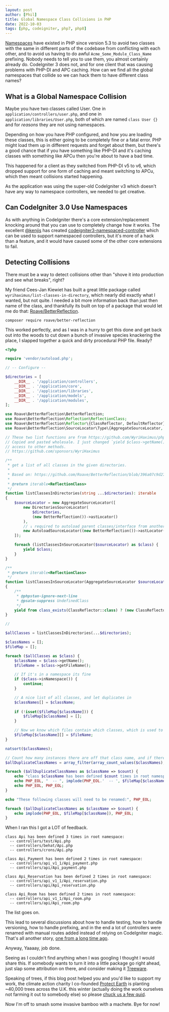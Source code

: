```yaml
---
layout: post
author: [Phil]
title: Global Namespace Class Collisions in PHP
date: 2022-10-03
tags: [php, codeigniter, php7, php8]
---
```



[Namespaces](https://www.php.net/manual/en/language.namespaces.rationale.php) have existed in PHP since version 5.3 to avoid two classes with the same in different parts of the codebase from conflicting with each other, and to avoid us having to do awful `Acme_Some_Module_Class_Name` prefixing. Nobody needs to tell you to use them, you almost certainly already do. CodeIgniter 3 does not, and for one client that was causing problems with PHP-DI and APC caching. How can we find all the global namespaces that collide so we can hack them to have different class names? 

## What is a Global Namespace Collision

Maybe you have two classes called User. One in `application/controllers/user.php`, and one in `application/libraries/User.php`, both of which are named `class User {}` and for _reasons_ they are not using namespaces.

Depending on how you have PHP configured, and how you are loading these classes, this is either going to be completely fine or a fatal error. PHP might load them up in different requests and forget about them, but there's a good chance that if you have something like PHP-DI and it's caching classes with something like APCu then you're about to have a bad time. 

This happened for a client as they switched from PHP-DI v5 to v6, which dropped support for one form of caching and meant switching to APCu, which then meant collisions started happening. 

As the application was using the super-old CodeIgniter v3 which doesn't have any way to namespace controllers, we needed to get creative. 

## Can CodeIgniter 3.0 Use Namespaces

As with anything in CodeIgniter there's a core extension/replacement knocking around that you can use to completely change how it works. The excellent [@kenjis](https://github.com/kenjis) has created [codeigniter3-namespaced-controller](https://github.com/kenjis/codeigniter3-namespaced-controller) which can be used to support namespaced controllers, but it's more of a hack than a feature, and it would have caused some of the other core extensions to fail. 

## Detecting Collisions

There must be a way to detect collisions other than "shove it into production and see what breaks", right?

My friend Cees-Jan Kiewiet has built a great little package called `wyrihaximus/list-classes-in-directory`, which nearly did exactly what I wanted, but not quite. I needed a bit more information back than just then name of the class, and thankfully its built on top of a package that would let me do that: [Roave/BetterReflection](https://github.com/Roave/BetterReflection).

```
composer require roave/better-reflection
```

This worked perfectly, and as I was in a hurry to get this done and get back out into the woods to cut down a bunch of invasive species knackering the place, I slapped together a quick and dirty procedural PHP file. Ready? 

```php
<?php

require 'vendor/autoload.php';

// -- Configure -- 

$directories = [
    __DIR__ . '/application/controllers',
    __DIR__ . '/application/core',
    __DIR__ . '/application/libraries',
    __DIR__ . '/application/models',
    __DIR__ . '/application/modules',
];

use Roave\BetterReflection\BetterReflection;
use Roave\BetterReflection\Reflection\ReflectionClass;
use Roave\BetterReflection\Reflector\{ClassReflector, DefaultReflector};
use Roave\BetterReflection\SourceLocator\Type\{AggregateSourceLocator, AutoloadSourceLocator, DirectoriesSourceLocator};

// These two list functions are from https://github.com/WyriHaximus/php-list-classes-in-directory
// Copied and pasted wholesale. I just changed `yield $class->getName()` to `yield $class` so I'd have
// access to other methods.
// https://github.com/sponsors/WyriHaximus

/**
 * get a list of all classes in the given directories.
 *
 * Based on: https://github.com/Roave/BetterReflection/blob/396a07c9d276cb9ffba581b24b2dadbb542d542e/demo/parsing-whole-directory/example2.php.
 *
 * @return iterable<ReflectionClass>
 */
function listClassesInDirectories(string ...$directories): iterable
{
    $sourceLocator = new AggregateSourceLocator([
        new DirectoriesSourceLocator(
            $directories,
            (new BetterReflection())->astLocator()
        ),
        // ↓ required to autoload parent classes/interface from another directory than /src (e.g. /vendor)
        new AutoloadSourceLocator((new BetterReflection())->astLocator()),
    ]);

    foreach (listClassesInSourceLocator($sourceLocator) as $class) {
        yield $class;
    }
}

/**
 * @return iterable<ReflectionClass>
 */
function listClassesInSourceLocator(AggregateSourceLocator $sourceLocator): iterable
{
    /**
     * @phpstan-ignore-next-line
     * @psalm-suppress UndefinedClass
     */
    yield from class_exists(ClassReflector::class) ? (new ClassReflector($sourceLocator))->getAllClasses() : (new DefaultReflector($sourceLocator))->reflectAllClasses();
}

// 

$allClasses = listClassesInDirectories(...$directories);

$classNames = [];
$fileMap = [];

foreach ($allClasses as $class) {
    $className = $class->getName();
    $fileName = $class->getFileName();

    // If it's in a namespace its fine
    if ($class->inNamespace()) {
        continue;
    }

    // A nice list of all classes, and let duplicates in
    $classNames[] = $className;
    
    if (!isset($fileMap[$className])) {
        $fileMap[$className] = [];
    }

    // Now we know which files contain which classes, which is used to report duplicates
    $fileMap[$className][] = $fileName;
}

natsort($classNames);

// Count how many instances there are off that class name, and if there's more than 1 lets worry about it
$allDuplicateClassNames = array_filter(array_count_values($classNames), fn($count) => $count > 1);

foreach ($allDuplicateClassNames as $className => $count) {
    echo "class $className has been defined $count times in root namespace:";
    echo PHP_EOL, "  -- ", implode(PHP_EOL.'  -- ', $fileMap[$className]);
    echo PHP_EOL, PHP_EOL;
}

echo "These following classes will need to be renamed:", PHP_EOL;

foreach ($allDuplicateClassNames as $className => $count) {
    echo implode(PHP_EOL, $fileMap[$className]), PHP_EOL;
}
```

When I ran this I got a LOT of feedback. 

```
class Api has been defined 3 times in root namespace:
  -- controllers/test/Api.php
  -- controllers/behat/Api.php
  -- controllers/crons/Api.php

class Api_Payment has been defined 2 times in root namespace:
  -- controllers/api_v1_1/Api_payment.php
  -- controllers/api/Api_payment.php

class Api_Reservation has been defined 2 times in root namespace:
  -- controllers/api_v1_1/Api_reservation.php
  -- controllers/api/Api_reservation.php

class Api_Room has been defined 2 times in root namespace:
  -- controllers/api_v1_1/Api_room.php
  -- controllers/api/Api_room.php
```

The list goes on.

This lead to several discussions about how to handle testing, how to handle versioning, how to handle prefixing, and in the end a lot of controllers were renamed with manual routes added instead of relying on CodeIgniter magic. That's all another story, [one from a long time ago](https://phil.tech/2013/beware-the-route-to-evil/). 

Anyway, Yaaaay, job done. 

Seeing as I couldn't find anything when I was googling I thought I would share this. If somebody wants to turn it into a little package go right ahead, just slap some attribution on there, and consider making it [Treeware](https://treeware.earth/). 

Speaking of trees, if this blog post helped you and you'd like to support my work, the climate action charity I co-founded [Protect Earth](https://protect.earth/) is planting ~40,000 trees across the U.K. this winter (actually doing the work ourselves not farming it out to somebody else) so please [chuck us a few quid](https://protect.earth/donate). 

Now I'm off to smash some invasive bamboo with a machete. Bye for now! 
